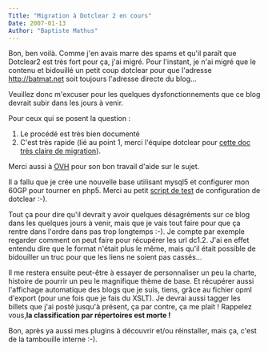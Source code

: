 ```yaml
---
Title: "Migration à Dotclear 2 en cours"
Date: 2007-01-13
Author: "Baptiste Mathus"
---
```




Bon, ben voilà. Comme j'en avais marre des spams et qu'il paraît que
Dotclear2 est très fort pour ça, j'ai migré. Pour l'instant, je n'ai
migré que le contenu et bidouillé un petit coup dotclear pour que
l'adresse http://batmat.net soit toujours l'adresse directe du blog...

Veuillez donc m'excuser pour les quelques dysfonctionnements que ce blog
devrait subir dans les jours à venir.

Pour ceux qui se posent la question :

1.  Le procédé est très bien documenté
2.  C'est très rapide (lié au point 1, merci l'équipe dotclear pour
    [cette doc très claire de
    migration](http://doc.dotclear.net/2.0/administration/dc1_vers_dc2)).

Merci aussi à [OVH](http://forum.ovh.com/showthread.php?t=10740) pour
son bon travail d'aide sur le sujet.

Il a fallu que je crée une nouvelle base utilisant mysql5 et configurer
mon 60GP pour tourner en php5. Merci au petit [script de
test](http://batmat.net/test.php) de configuration de dotclear :-).

Tout ça pour dire qu'il devrait y avoir quelques désagréments sur ce
blog dans les quelques jours à venir, mais que je vais tout faire pour
que ça rentre dans l'ordre dans pas trop longtemps :-). Je compte par
exemple regarder comment on peut faire pour récupérer les url dc1.2.
J'ai en effet entendu dire que le format n'était plus le même, mais
qu'il était possible de bidouiller un truc pour que les liens ne soient
pas cassés...

Il me restera ensuite peut-être à essayer de personnaliser un peu la
charte, histoire de pourrir un peu le magnifique thème de base. Et
récupérer aussi l'affichage automatique des blogs que je suis, tiens,
grâce au fichier opml d'export (pour une fois que je fais du XSLT). Je
devrai aussi tagger les billets que j'ai posté jusqu'à présent, ça par
contre, ça me plait ! Rappelez vous,**la classification par répertoires
est morte !**

Bon, après ya aussi mes plugins à découvrir et/ou réinstaller, mais ça,
c'est de la tambouille interne :-).

